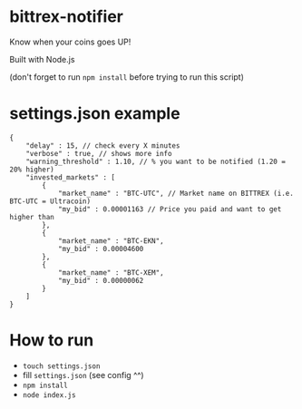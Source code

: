 # bittrex-notifier
Know when your coins goes UP!

Built with Node.js 

(don't forget to run `npm install` before trying to run this script)

# settings.json example

```
{
    "delay" : 15, // check every X minutes
    "verbose" : true, // shows more info
    "warning_threshold" : 1.10, // % you want to be notified (1.20 = 20% higher)
    "invested_markets" : [
        {
            "market_name" : "BTC-UTC", // Market name on BITTREX (i.e. BTC-UTC = Ultracoin)
            "my_bid" : 0.00001163 // Price you paid and want to get higher than
        },
        {
            "market_name" : "BTC-EKN",
            "my_bid" : 0.00004600
        },
        {
            "market_name" : "BTC-XEM",
            "my_bid" : 0.00000062
        }
    ]
}

```

# How to run
- `touch settings.json`
- fill `settings.json` (see config ^^)
- `npm install`
- `node index.js`

